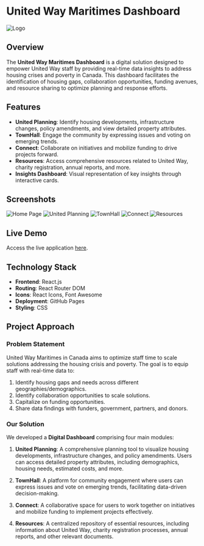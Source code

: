 # United Way Maritimes Dashboard

![Logo](https://cdn.prod.website-files.com/65943d23dc44e6ce92eb6b67/65949fe747371e2c477fbc4d_ph_logo.svg)

## Overview

The **United Way Maritimes Dashboard** is a digital solution designed to empower United Way staff by providing real-time data insights to address housing crises and poverty in Canada. This dashboard facilitates the identification of housing gaps, collaboration opportunities, funding avenues, and resource sharing to optimize planning and response efforts.

## Features

- **United Planning**: Identify housing developments, infrastructure changes, policy amendments, and view detailed property attributes.
- **TownHall**: Engage the community by expressing issues and voting on emerging trends.
- **Connect**: Collaborate on initiatives and mobilize funding to drive projects forward.
- **Resources**: Access comprehensive resources related to United Way, charity registration, annual reports, and more.
- **Insights Dashboard**: Visual representation of key insights through interactive cards.

## Screenshots

![Home Page](https://via.placeholder.com/800x400.png?text=Home+Page)
![United Planning](https://via.placeholder.com/800x400.png?text=United+Planning)
![TownHall](https://via.placeholder.com/800x400.png?text=TownHall)
![Connect](https://via.placeholder.com/800x400.png?text=Connect)
![Resources](https://via.placeholder.com/800x400.png?text=Resources)

## Live Demo

Access the live application [here](https://Yahyakiani.github.io/rbc-hackathon).

## Technology Stack

- **Frontend**: React.js
- **Routing**: React Router DOM
- **Icons**: React Icons, Font Awesome
- **Deployment**: GitHub Pages
- **Styling**: CSS

## Project Approach

### Problem Statement

United Way Maritimes in Canada aims to optimize staff time to scale solutions addressing the housing crisis and poverty. The goal is to equip staff with real-time data to:

1. Identify housing gaps and needs across different geographies/demographics.
2. Identify collaboration opportunities to scale solutions.
3. Capitalize on funding opportunities.
4. Share data findings with funders, government, partners, and donors.

### Our Solution

We developed a **Digital Dashboard** comprising four main modules:

1. **United Planning**: A comprehensive planning tool to visualize housing developments, infrastructure changes, and policy amendments. Users can access detailed property attributes, including demographics, housing needs, estimated costs, and more.

2. **TownHall**: A platform for community engagement where users can express issues and vote on emerging trends, facilitating data-driven decision-making.

3. **Connect**: A collaborative space for users to work together on initiatives and mobilize funding to implement projects effectively.

4. **Resources**: A centralized repository of essential resources, including information about United Way, charity registration processes, annual reports, and other relevant documents.

